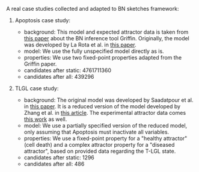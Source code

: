 A real case studies collected and adapted to BN sketches framework:

1) Apoptosis case study:
    - background: This model and expected attractor data is taken from [this paper](https://doi.org/10.3389/fgene.2018.00039) about the BN inference tool Griffin. Originally, the model was developed by La Rota et al. in [this paper](https://doi.org/10.1105/tpc.111.092619).
    - model: We use the fully unspecified model directly as is.
    - properties: We use two fixed-point properties adapted from the Griffin paper.
    - candidates after static: 4761711360
    - candidates after all: 439296

2) TLGL case study:
    - background: The original model was developed by Saadatpour et al. in [this paper](https://doi.org/10.1371/journal.pcbi.1002267). It is a reduced version of the model developed by Zhang et al. in [this article](https://doi.org/10.1073/pnas.0806447105). The experimental attractor data comes [this work](https://doi.org/10.1371/journal.pcbi.1002267) as well.
    - model: We use a partially specified version of the reduced model, only assuming that Apoptosis must inactivate all variables.
    - properties: We use a fixed-point property for a "healthy attractor" (cell death) and a complex attractor property for a "diseased attractor", based on provided data regarding the T-LGL state.
    - candidates after static: 1296
    - candidates after all: 486